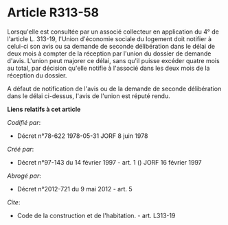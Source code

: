 # Article R313-58

Lorsqu'elle est consultée par un associé collecteur en application du 4° de l'article L. 313-19, l'Union d'économie sociale
du logement doit notifier à celui-ci son avis ou sa demande de seconde délibération dans le délai de deux mois à compter de
la réception par l'union du dossier de demande d'avis. L'union peut majorer ce délai, sans qu'il puisse excéder quatre mois
au total, par décision qu'elle notifie à l'associé dans les deux mois de la réception du dossier.

A défaut de notification de l'avis ou de la demande de seconde délibération dans le délai ci-dessus, l'avis de l'union est
réputé rendu.

**Liens relatifs à cet article**

_Codifié par_:

  - Décret n°78-622 1978-05-31 JORF 8 juin 1978

_Créé par_:

  - Décret n°97-143 du 14 février 1997 - art. 1 () JORF 16 février 1997

_Abrogé par_:

  - Décret n°2012-721 du 9 mai 2012 - art. 5

_Cite_:

  - Code de la construction et de l'habitation. - art. L313-19
